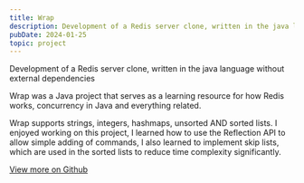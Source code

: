 ```yaml
---
title: Wrap
description: Development of a Redis server clone, written in the java language without external dependencies
pubDate: 2024-01-25
topic: project
---
```


Development of a Redis server clone, written in the java language without external dependencies

Wrap was a Java project that serves as a learning resource for how Redis works, concurrency in Java and everything related.

Wrap supports strings, integers, hashmaps, unsorted AND sorted lists.
I enjoyed working on this project, I learned how to use the Reflection API to allow simple adding of commands, I also learned to implement skip lists, which are used in the sorted lists to reduce time complexity significantly.

<a href="https://github.com/DipsDev/wrap" target="_blank" class="siia-btn">View more on Github</a>
